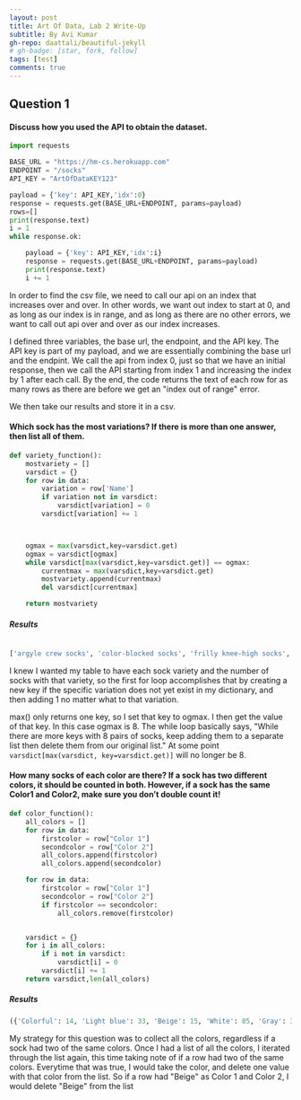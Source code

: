 ```yaml
---
layout: post
title: Art Of Data, Lab 2 Write-Up
subtitle: By Avi Kumar
gh-repo: daattali/beautiful-jekyll
# gh-badge: [star, fork, follow]
tags: [test]
comments: true
---
```


## Question 1

#### Discuss how you used the API to obtain the dataset.

```python
import requests

BASE_URL = "https://hm-cs.herokuapp.com"
ENDPOINT = "/socks"
API_KEY = "ArtOfDataKEY123"

payload = {'key': API_KEY,'idx':0}
response = requests.get(BASE_URL+ENDPOINT, params=payload)
rows=[]
print(response.text)
i = 1
while response.ok:

    payload = {'key': API_KEY,'idx':i}
    response = requests.get(BASE_URL+ENDPOINT, params=payload)
    print(response.text)
    i += 1

```

In order to find the csv file, we need to call our api on an index that increases over and over. In other words, we want out index to start at 0, and as long as our index is in range, and as long as there are no other errors, we want to call out api over and over as our index increases.

I defined three variables, the base url, the endpoint, and the API key. The API key is part of my payload, and we are essentially combining the base url and the endpint. We call the api from index 0, just so that we have an initial response, then we call the API starting from index 1 and increasing the index by 1 after each call. By the end, the code returns the text of each row for as many rows as there are before we get an "index out of range" error.

We then take our results and store it in a csv.

#### Which sock has the most variations? If there is more than one answer, then list all of them.



```python
def variety_function():
    mostvariety = []
    varsdict = {}
    for row in data:
        variation = row['Name']
        if variation not in varsdict:
            varsdict[variation] = 0
        varsdict[variation] += 1



    ogmax = max(varsdict,key=varsdict.get)
    ogmax = varsdict[ogmax]
    while varsdict[max(varsdict,key=varsdict.get)] == ogmax:
        currentmax = max(varsdict,key=varsdict.get)
        mostvariety.append(currentmax)
        del varsdict[currentmax]

    return mostvariety

```



##### Results



```python

['argyle crew socks', 'color-blocked socks', 'frilly knee-high socks', 'holey tights', 'kiddie socks', 'mixed-tweed socks', 'no-show socks', 'semi-opaque socks', 'semi-opaque tights', 'sequin leggings', 'simple-accent socks', 'striped socks', 'striped tights', 'tube socks', 'ultra no-show socks', 'vivid leggings', 'vivid socks', 'vivid tights']

```

I knew I wanted my table to have each sock variety and the number of socks with that variety, so the first for loop accomplishes that by creating a new key if the specific variation does not yet exist in my dictionary, and then adding 1 no matter what to that variation.

max() only returns one key, so I set that key to ogmax. I then get the value of that key. In this case ogmax is 8. The while loop basically says, "While there are more keys with 8 pairs of socks, keep adding them to a separate list then delete them from our original list." At some point `varsdict[max(varsdict, key=varsdict.get)]` will no longer be 8.



#### How many socks of each color are there? If a sock has two different colors, it should be counted in both. However, if a sock has the same Color1 and Color2, make sure you don’t double count it!



```python
def color_function():
    all_colors = []
    for row in data:
        firstcolor = row["Color 1"]
        secondcolor = row["Color 2"]
        all_colors.append(firstcolor)
        all_colors.append(secondcolor)

    for row in data:
        firstcolor = row["Color 1"]
        secondcolor = row["Color 2"]
        if firstcolor == secondcolor:
            all_colors.remove(firstcolor)


    varsdict = {}
    for i in all_colors:
        if i not in varsdict:
            varsdict[i] = 0
        varsdict[i] += 1
    return varsdict,len(all_colors)

```



##### Results



```python
({'Colorful': 14, 'Light blue': 33, 'Beige': 15, 'White': 85, 'Gray': 31, 'Black': 59, 'Pink': 41, 'Yellow': 33, 'Red': 39, 'Green': 50, 'Blue': 47, 'Purple': 37, 'Orange': 27, 'Brown': 11}, 522)
```

My strategy for this question was to collect all the colors, regardless if a sock had two of the same colors. Once I had a list of all the colors, I iterated through the list again, this time taking note of if a row had two of the same colors. Everytime that was true, I would take the color, and delete one value with that color from the list. So if a row had "Beige" as Color 1 and Color 2, I would delete "Beige" from the list
